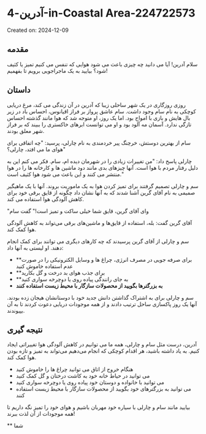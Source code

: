 # آدرین-4-in-Coastal Area-224722573

Created on: 2024-12-09

**مقدمه**
----------------

سلام آدرین! آیا می دانید چه چیزی باعث می شود هوایی که تنفس می کنیم تمیز یا کثیف شود؟ بیایید به یک ماجراجویی برویم تا بفهمیم!

**داستان**
-----------

روزی روزگاری در یک شهر ساحلی زیبا که آدرین در آن زندگی می کند، مرغ دریایی کوچکی به نام سام وجود داشت. سام عاشق پرواز بر فراز اقیانوس، احساس باد در زیر بال هایش و بازی با امواج بود. اما یک روز، او متوجه شد که هوا مانند گذشته احساس تازگی ندارد. آسمان مه آلود بود و او می توانست ابرهای خاکستری را ببیند که بر فراز شهر معلق بودند.

سام از بهترین دوستش، خرچنگ پیر خردمندی به نام چارلی، پرسید: "چه اتفاقی برای هوای ما می افتد، چارلی؟"

چارلی پاسخ داد: "من تغییرات زیادی را در شهرمان دیده ام، سام. فکر می کنم این به دلیل رفتار مردم با هوا است. آنها چیزهای بدی مانند دود ماشین ها و کارخانه ها را در هوا منتشر می کنند و این باعث می شود هوا کثیف است."

سم و چارلی تصمیم گرفتند برای تمیز کردن هوا به یک ماموریت بروند. آنها با یک ماهیگیر صمیمی به نام آقای گرین آشنا شدند که به آنها نشان داد چگونه از قایق برقی خود برای کاهش آلودگی هوا استفاده می کند.

"وای آقای گرین، قایق شما خیلی ساکت و تمیز است!" گفت سام

آقای گرین گفت: بله، استفاده از قایق‌ها و ماشین‌های برقی می‌تواند به کاهش آلودگی هوا کمک کند.

سم و چارلی از آقای گرین پرسیدند که چه کارهای دیگری می توانند برای کمک انجام دهند. او لیستی به آنها داد:

* **برای صرفه جویی در مصرف انرژی، چراغ ها و وسایل الکترونیکی را در صورت عدم استفاده خاموش کنید
* **برای جذب هوای بد درخت و گل بکارید
* **به جای رانندگی پیاده روی یا دوچرخه سواری کنید
* **به بزرگترها بگویید از محصولات سازگار با محیط زیست استفاده کنند**

سم و چارلی برای به اشتراک گذاشتن دانش جدید خود با دوستانشان هیجان زده بودند. آنها یک روز پاکسازی ساحل ترتیب دادند و از همه موجودات دریایی دعوت کردند تا به آن بپیوندند.

**نتیجه گیری**
---------------

آدرین، درست مثل سام و چارلی، همه ما می توانیم در کاهش آلودگی هوا تغییراتی ایجاد کنیم. به یاد داشته باشید، هر اقدام کوچکی که انجام می‌دهیم می‌تواند به تمیز و تازه بودن هوا کمک کند.

* هنگام خروج از اتاق می توانید چراغ ها را خاموش کنید
* می توانید در حیاط خانه خود به کاشت درختان و گل کمک کنید
* می توانید با خانواده و دوستان خود پیاده روی یا دوچرخه سواری کنید
* می توانید به بزرگترهای خود بگویید از محصولات سازگار با محیط زیست استفاده کنند

بیایید مانند سام و چارلی با سیاره خود مهربان باشیم و هوای خود را تمیز نگه داریم تا همه موجودات از آن لذت ببرند!

** شما